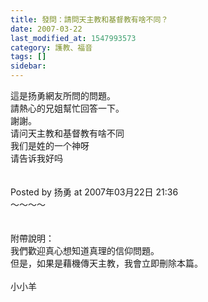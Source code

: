 ```yaml
---
title: 發問：請問天主教和基督教有啥不同？
date: 2007-03-22
last_modified_at: 1547993573
category: 護教、福音
tags: []
sidebar: 
---
```


<p>這是扬勇網友所問的問題。<br/>請熱心的兄姐幫忙回答一下。<br/>謝謝。<br/><!--more-->请问天主教和基督教有啥不同<br/>我们是姓的一个神呀<br/>请告诉我好吗<br/><br/><br/>Posted by 扬勇 at 2007年03月22日 21:36 <br/>～～～～<br/><br/><br/>附帶說明：<br/>我們歡迎真心想知道真理的信仰問題。<br/>但是，如果是藉機傳天主教，我會立即刪除本篇。<br/><br/>小小羊<br/>
</p>